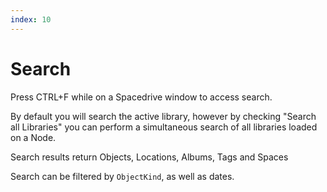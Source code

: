 ```yaml
---
index: 10
---
```



# Search

Press CTRL+F while on a Spacedrive window to access search.

By default you will search the active library, however by checking "Search all Libraries" you can perform a simultaneous search of all libraries loaded on a Node.

Search results return Objects, Locations, Albums, Tags and Spaces

Search can be filtered by `ObjectKind`, as well as dates.
